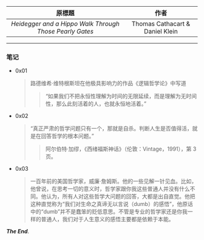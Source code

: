 | 原標題 | 作者 | 
| :---: | :---: | 
| *Heidegger and a Hippo Walk Through Those Pearly Gates* | Thomas Cathacart & Daniel Klein |

--------- 
  
### 笔记 

- 0x01
    > 路德维希·维特根斯坦在他极具影响力的作品《逻辑哲学论》中写道
    > > “如果我们不把永恒性理解为时间的无限延续，而是理解为无时间性，那么此刻活着的人，也就永恒地活着。”
      
- 0x02
    > “真正严肃的哲学问题只有一个，那就是自杀。判断人生是否值得活，就是在回答哲学的根本问题。”
    > > 阿尔伯特·加缪，《西绪福斯神话》（伦敦：Vintage，1991），第 3 页。
      
- 0x03
    > 一百年前的美国哲学家，威廉·詹姆斯。他的一些见解一针见血。比如，他曾说，在思考一切的意义时，哲学家跟你我这些普通人并没有什么不同。他认为，所有人对这些哲学大问题的回答，大都是出自直觉。他把这种直觉称为“我们对生命之真谛无以言说（dumb）的感悟”，他原话中的“dumb”并不是蠢笨的贬低意思。不管是专业的哲学家还是你我一样的普通人，我们对于人生意义的感悟主要都是依赖于本能。

***The End***.
